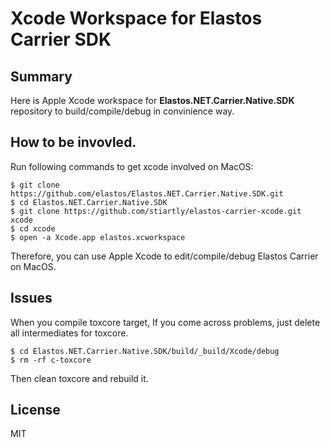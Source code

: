 Xcode Workspace for Elastos Carrier SDK
=====================================

## Summary

Here is Apple Xcode workspace for **Elastos.NET.Carrier.Native.SDK** repository to build/compile/debug in convinience way.

## How to be invovled.

Run following commands to get xcode involved on MacOS:

```shell
$ git clone https://github.com/elastos/Elastos.NET.Carrier.Native.SDK.git
$ cd Elastos.NET.Carrier.Native.SDK
$ git clone https://github.com/stiartly/elastos-carrier-xcode.git xcode
$ cd xcode
$ open -a Xcode.app elastos.xcworkspace
```
Therefore, you can use Apple Xcode to edit/compile/debug Elastos Carrier on MacOS.


## Issues

When you compile toxcore target, If you come across problems, just delete all intermediates for toxcore.

```shell
$ cd Elastos.NET.Carrier.Native.SDK/build/_build/Xcode/debug
$ rm -rf c-toxcore
```

Then clean toxcore and rebuild it.

## License
MIT
